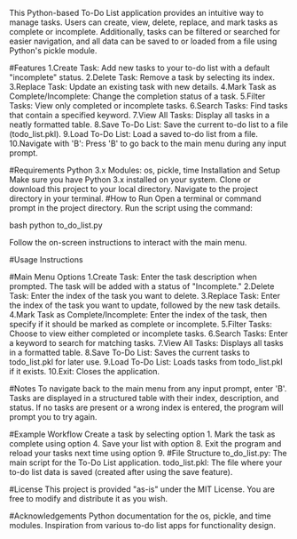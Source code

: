 This Python-based To-Do List application provides an intuitive way to manage tasks. Users can create, view, delete, replace, and mark tasks as complete or incomplete. Additionally, tasks can be filtered or searched for easier navigation, and all data can be saved to or loaded from a file using Python's pickle module.

#Features
1.Create Task: Add new tasks to your to-do list with a default "incomplete" status.
2.Delete Task: Remove a task by selecting its index.
3.Replace Task: Update an existing task with new details.
4.Mark Task as Complete/Incomplete: Change the completion status of a task.
5.Filter Tasks: View only completed or incomplete tasks.
6.Search Tasks: Find tasks that contain a specified keyword.
7.View All Tasks: Display all tasks in a neatly formatted table.
8.Save To-Do List: Save the current to-do list to a file (todo_list.pkl).
9.Load To-Do List: Load a saved to-do list from a file.
10.Navigate with 'B': Press 'B' to go back to the main menu during any input prompt.

#Requirements
Python 3.x
Modules: os, pickle, time
Installation and Setup
Make sure you have Python 3.x installed on your system.
Clone or download this project to your local directory.
Navigate to the project directory in your terminal.
#How to Run
Open a terminal or command prompt in the project directory.
Run the script using the command:

bash
python to_do_list.py

Follow the on-screen instructions to interact with the main menu.

#Usage Instructions

#Main Menu Options
1.Create Task: Enter the task description when prompted. The task will be added with a status of "Incomplete."
2.Delete Task: Enter the index of the task you want to delete.
3.Replace Task: Enter the index of the task you want to update, followed by the new task details.
4.Mark Task as Complete/Incomplete: Enter the index of the task, then specify if it should be marked as complete or incomplete.
5.Filter Tasks: Choose to view either completed or incomplete tasks.
6.Search Tasks: Enter a keyword to search for matching tasks.
7.View All Tasks: Displays all tasks in a formatted table.
8.Save To-Do List: Saves the current tasks to todo_list.pkl for later use.
9.Load To-Do List: Loads tasks from todo_list.pkl if it exists.
10.Exit: Closes the application.

#Notes
To navigate back to the main menu from any input prompt, enter 'B'.
Tasks are displayed in a structured table with their index, description, and status.
If no tasks are present or a wrong index is entered, the program will prompt you to try again.

#Example Workflow
Create a task by selecting option 1.
Mark the task as complete using option 4.
Save your list with option 8.
Exit the program and reload your tasks next time using option 9.
#File Structure
to_do_list.py: The main script for the To-Do List application.
todo_list.pkl: The file where your to-do list data is saved (created after using the save feature).

#License
This project is provided "as-is" under the MIT License. You are free to modify and distribute it as you wish.

#Acknowledgements
Python documentation for the os, pickle, and time modules.
Inspiration from various to-do list apps for functionality design.